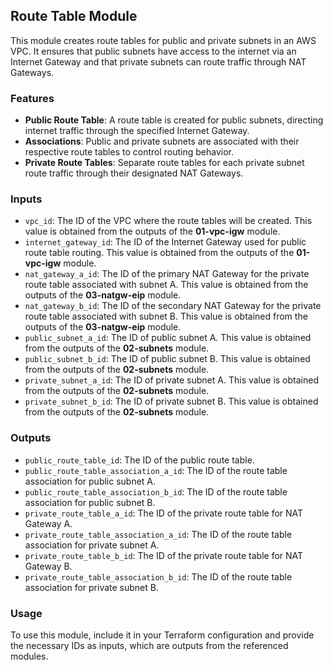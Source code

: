 ## Route Table Module

This module creates route tables for public and private subnets in an AWS VPC. It ensures that public subnets have access to the internet via an Internet Gateway and that private subnets can route traffic through NAT Gateways.

### Features

- **Public Route Table**: A route table is created for public subnets, directing internet traffic through the specified Internet Gateway.
- **Associations**: Public and private subnets are associated with their respective route tables to control routing behavior.
- **Private Route Tables**: Separate route tables for each private subnet route traffic through their designated NAT Gateways.

### Inputs

- `vpc_id`: The ID of the VPC where the route tables will be created. This value is obtained from the outputs of the **01-vpc-igw** module.
- `internet_gateway_id`: The ID of the Internet Gateway used for public route table routing. This value is obtained from the outputs of the **01-vpc-igw** module.
- `nat_gateway_a_id`: The ID of the primary NAT Gateway for the private route table associated with subnet A. This value is obtained from the outputs of the **03-natgw-eip** module.
- `nat_gateway_b_id`: The ID of the secondary NAT Gateway for the private route table associated with subnet B. This value is obtained from the outputs of the **03-natgw-eip** module.
- `public_subnet_a_id`: The ID of public subnet A. This value is obtained from the outputs of the **02-subnets** module.
- `public_subnet_b_id`: The ID of public subnet B. This value is obtained from the outputs of the **02-subnets** module.
- `private_subnet_a_id`: The ID of private subnet A. This value is obtained from the outputs of the **02-subnets** module.
- `private_subnet_b_id`: The ID of private subnet B. This value is obtained from the outputs of the **02-subnets** module.

### Outputs

- `public_route_table_id`: The ID of the public route table.
- `public_route_table_association_a_id`: The ID of the route table association for public subnet A.
- `public_route_table_association_b_id`: The ID of the route table association for public subnet B.
- `private_route_table_a_id`: The ID of the private route table for NAT Gateway A.
- `private_route_table_association_a_id`: The ID of the route table association for private subnet A.
- `private_route_table_b_id`: The ID of the private route table for NAT Gateway B.
- `private_route_table_association_b_id`: The ID of the route table association for private subnet B.

### Usage

To use this module, include it in your Terraform configuration and provide the necessary IDs as inputs, which are outputs from the referenced modules.
